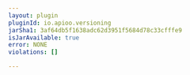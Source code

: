 ```yaml
---
layout: plugin
pluginId: io.apioo.versioning
jarSha1: 3af64db5f1638adc62d3951f5684d78c33cfffe9
isJarAvailable: true
error: NONE
violations: []

---
```


